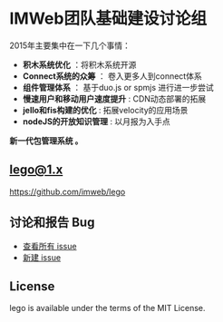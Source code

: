 #  IMWeb团队基础建设讨论组
2015年主要集中在一下几个事情：
- **积木系统优化** ：将积木系统开源
- **Connect系统的众筹** ： 卷入更多人到connect体系
- **组件管理体系** ： 基于duo.js or spmjs 进行进一步尝试
- **慢速用户和移动用户速度提升** :  CDN动态部署的拓展
- **jello和fis构建的优化** : 拓展velocity的应用场景
- **nodeJS的开放知识管理** : 以月报为入手点


**新一代包管理系统 。**

## lego@1.x

https://github.com/imweb/lego


## 讨论和报告 Bug

* [查看所有 issue](https://github.com/imweb/lego/issues)
* [新建 issue](https://github.com/imweb/lego/issues/new)


## License

lego is available under the terms of the MIT License.


